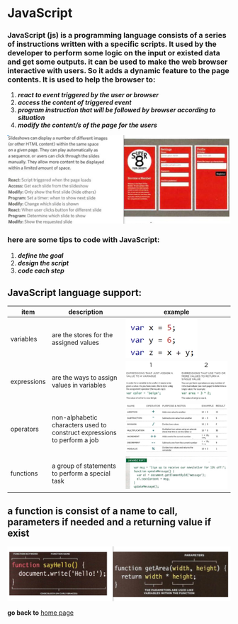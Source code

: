 # JavaScript
### JavaScript (js) is a programming language consists of a series of instructions written with a specific scripts. It used by the developer to perform some logic on the input or existed data and get some outputs. it can be used to make the web browser interactive with users. So it adds a dynamic feature to the page contents. It is used to help the browser to:
  1. **_react to event triggered by the user or browser_**
  2. **_access the content of triggered event_**
  3. **_program instruction that will be followed by browser according to situation_**
  4. **_modify the content/s of the page for the users_**

![example2](example2.jpg)

### here are some tips to code with JavaScript:
  1. **_define the goal_**
  2. **_design the script_**
  3. **_code each step_**

## JavaScript language support:

| item | description | example |
| ---- | ----------- | ------- |
| variables | are the stores for the assigned values | ![var](variables.jpg) |
| expressions | are the ways to assign values in variables | ![exp ](expression.jpg) |
| operators | non-alphabetic characters used to construct expressions to perform a job | ![opa](arithmeticoperators.jpg) |
| functions | a group of statements to perform a special task | ![func](function.jpg) |

## a function is consist of a name to call, parameters if needed and a returning value if exist

![example3](funcParts.jpg)

**go back to** [home page](README.md)
 